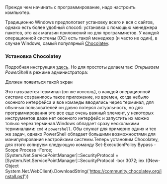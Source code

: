 Прежде чем начинать с программирование, надо настроить компьютер.

Традиционно Windows предпологает установку всего и вся с сайтов, однако есть более удобный способ: установка с помощью менеджера пакетов, это как магазин приложений но для программистов. У каждой операционной системы (ОС) есть такой менеджер (и часто не один), в случае Windows, самый популярный [Chocolatey](https://chocolatey.org/). 
### Установка Chocolatey
Подробная инструкция [здесь](https://chocolatey.org/install). Но для простоты делаем так:
*Открываем PowerShell* в режиме администратора: 

Должен появиться такой экран 

Это называется терминал (он же консоль), в каждой операционной системе созранилось такое приложение, из времен, когда небыло оконного интерфейса и все команды вводились через терминал, для обычных пользователей он давно потерял актуальность, но для программирования это все еще очень важный элемент, у некоторых инструментов даже нет оконного интерфейс и запустить их можно только через терминал.Windows обладает сразу несколькими терминалами: `cmd` и `powershell`. Обы служат для примерно одних и тех же задач, однако PowerShell обладает большими возможностями для манипулирования настройками системы.Теперь установим Chocolatey, для этого копируем следующую команду  Set-ExecutionPolicy Bypass -Scope Process -Force; [System.Net.ServicePointManager]::SecurityProtocol = [System.Net.ServicePointManager]::SecurityProtocol -bor 3072; iex ((New-Object System.Net.WebClient).DownloadString('https://community.chocolatey.org/install.ps1')) 
